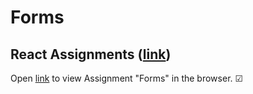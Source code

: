 # Forms

## React Assignments ([link](https://github.com/ilkkamtk/WSK/blob/main/Week4/01-react-start.md))

Open [link](https://users.metropolia.fi/~tonykar/WSD-React/Forms/) to view Assignment "Forms" in the browser. &#x2611;
